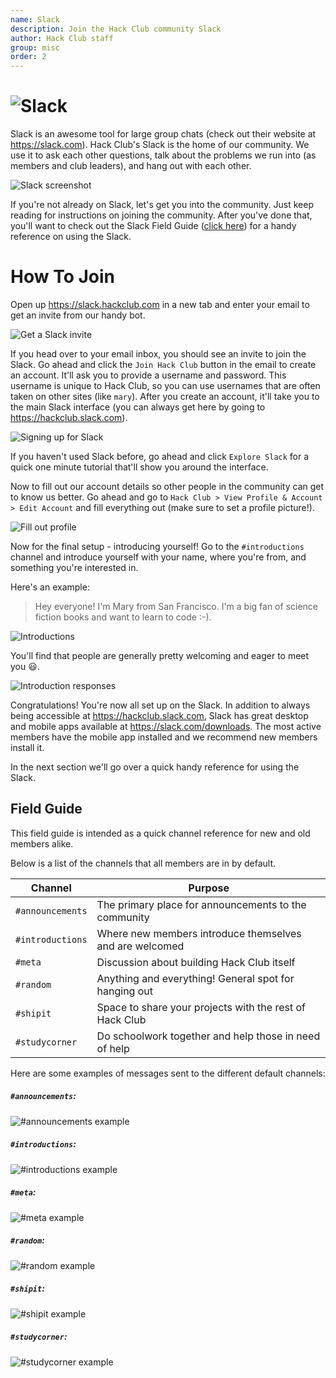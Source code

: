 ```yaml
---
name: Slack
description: Join the Hack Club community Slack
author: Hack Club staff
group: misc
order: 2
---
```


# ![Slack](img/slack_logo.png)

Slack is an awesome tool for large group chats (check out their website at https://slack.com). Hack Club's Slack is the home of our community. We use it to ask each other questions, talk about the problems we run into (as members and club leaders), and hang out with each other.

![Slack screenshot](img/slack_screenshot.png)

If you're not already on Slack, let's get you into the community. Just keep reading for instructions on joining the community. After you've done that, you'll want to check out the Slack Field Guide ([click here](#field-guide)) for a handy reference on using the Slack.

# How To Join

Open up https://slack.hackclub.com in a new tab and enter your email to get an invite from our handy bot.

![Get a Slack invite](img/slack_setup_1_invite.gif)

If you head over to your email inbox, you should see an invite to join the Slack. Go ahead and click the `Join Hack Club` button in the email to create an account. It'll ask you to provide a username and password. This username is unique to Hack Club, so you can use usernames that are often taken on other sites (like `mary`). After you create an account, it'll take you to the main Slack interface (you can always get here by going to https://hackclub.slack.com).

![Signing up for Slack](img/slack_setup_2_create_account.gif)

If you haven't used Slack before, go ahead and click `Explore Slack` for a quick one minute tutorial that'll show you around the interface.

Now to fill out our account details so other people in the community can get to know us better. Go ahead and go to `Hack Club > View Profile & Account > Edit Account` and fill everything out (make sure to set a profile picture!).

![Fill out profile](img/slack_setup_3_edit_profile.gif)

Now for the final setup - introducing yourself! Go to the `#introductions` channel and introduce yourself with your name, where you're from, and something you're interested in.

Here's an example:

> Hey everyone! I'm Mary from San Francisco. I'm a big fan of science fiction books and want to learn to code :-).

![Introductions](img/slack_setup_4_introductions.gif)

You'll find that people are generally pretty welcoming and eager to meet you :smiley:.

![Introduction responses](img/slack_setup_5_introduction_responses.png)

Congratulations! You're now all set up on the Slack. In addition to always being accessible at https://hackclub.slack.com, Slack has great desktop and mobile apps available at https://slack.com/downloads. The most active members have the mobile app installed and we recommend new members install it.

In the next section we'll go over a quick handy reference for using the Slack.

## Field Guide

This field guide is intended as a quick channel reference for new and old members alike.

Below is a list of the channels that all members are in by default.

| Channel          | Purpose                                                 |
|------------------|---------------------------------------------------------|
| `#announcements` | The primary place for announcements to the community    |
| `#introductions` | Where new members introduce themselves and are welcomed |
| `#meta`          | Discussion about building Hack Club itself              |
| `#random`        | Anything and everything! General spot for hanging out   |
| `#shipit`        | Space to share your projects with the rest of Hack Club |
| `#studycorner`   | Do schoolwork together and help those in need of help   |

Here are some examples of messages sent to the different default channels:

##### `#announcements`:

![`#announcements` example](img/slack_example_announcements.png)

##### `#introductions`:

![`#introductions` example](img/slack_example_introductions.png)

##### `#meta`:

![`#meta` example](img/slack_example_meta.png)

##### `#random`:

![`#random` example](img/slack_example_random.png)

##### `#shipit`:

![`#shipit` example](img/slack_example_shipit.png)

##### `#studycorner`:

![`#studycorner` example](img/slack_example_studycorner.png)
